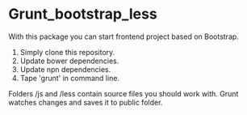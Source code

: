 Grunt_bootstrap_less
====================
With this package you can start frontend project based on Bootstrap. <br>
1. Simply clone this repository. <br>
2. Update bower dependencies.<br>
3. Update npn dependencies.<br>
4. Tape 'grunt' in command line.<br>

Folders /js and /less contain source files you should work with. Grunt watches changes and saves it to public folder. 
